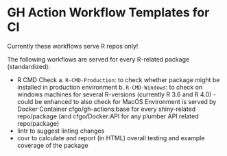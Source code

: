 # GH Action Workflow Templates for CI

Currently these workflows serve R repos only!

The following workflows are served for every R-related package (standardized):
- R CMD Check
    a. `R-CMD-Production`: to check whether package might be installed in production environment
    b. `R-CMD-Windows`: to check on windows machines for several R-versions (currently R 3.6 and R 4.0) - could be enhanced to also check for MacOS
  Environment is served by Docker Container cfgo/gh-actions:base for every shiny-related repo/package (and cfgo/Docker:API for any plumber API related repo/package)
- lintr to suggest linting changes
- covr to calculate and report (in HTML) overall testing and example coverage of the package
